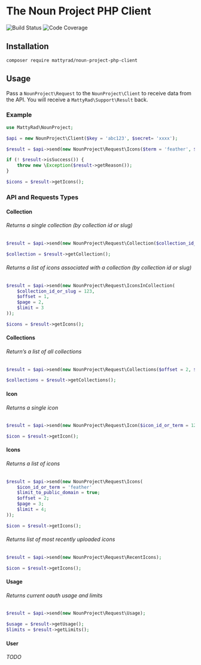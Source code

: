 # The Noun Project PHP Client

![Build Status](https://api.travis-ci.org/MattyRad/noun-project-php-client.png?branch=master) ![Code Coverage](https://img.shields.io/codecov/c/github/mattyrad/noun-project-php-client.svg)

## Installation

`composer require mattyrad/noun-project-php-client`

## Usage

Pass a `NounProject\Request` to the `NounProject\Client` to receive data from the API. You will receive a `MattyRad\Support\Result` back.

### Example

```php
use MattyRad\NounProject;

$api = new NounProject\Client($key = 'abc123', $secret= 'xxxx');

$result = $api->send(new NounProject\Request\Icons($term = 'feather', $public_domain = true));

if (! $result->isSuccess()) {
    throw new \Exception($result->getReason());
}

$icons = $result->getIcons();
```

### API and Requests Types

#### Collection

###### Returns a single collection (by collection id or slug)

```php
$result = $api->send(new NounProject\Request\Collection($collection_id_or_slug = 123));

$collection = $result->getCollection();
```

###### Returns a list of icons associated with a collection (by collection id or slug)

```php
$result = $api->send(new NounProject\Request\IconsInCollection(
    $collection_id_or_slug = 123,
    $offset = 1,
    $page = 2,
    $limit = 3
));

$icons = $result->getIcons();
```

#### Collections

###### Return’s a list of all collections

```php
$result = $api->send(new NounProject\Request\Collections($offset = 2, $page = 3, $limit = 1000));

$collections = $result->getCollections();
```

#### Icon

###### Returns a single icon

```php
$result = $api->send(new NounProject\Request\Icon($icon_id_or_term = 123));

$icon = $result->getIcon();
```

#### Icons

###### Returns a list of icons

```php
$result = $api->send(new NounProject\Request\Icons(
    $icon_id_or_term = 'feather'
    $limit_to_public_domain = true;
    $offset = 2;
    $page = 3;
    $limit = 4;
));

$icon = $result->getIcons();
```

###### Returns list of most recently uploaded icons

```php
$result = $api->send(new NounProject\Request\RecentIcons);

$icon = $result->getIcons();
```

#### Usage

###### Returns current oauth usage and limits

```php
$result = $api->send(new NounProject\Request\Usage);

$usage = $result->getUsage();
$limits = $result->getLimits();
```

#### User

###### TODO
